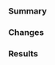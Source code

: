 <!-- See: CONTRIBUTING.md#Pull-Requests -->

### Summary

<!-- Explain the context and why you're making that change.  What is the problem you're trying to solve? -->

### Changes

<!-- Describe the solution and changes that you have made -->

### Results

<!-- Describe expected new behaviour, as well as any steps on how to test / verify. -->
